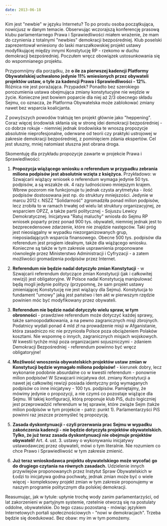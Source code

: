 ```yaml
---
date: 2013-06-18
---
```

Kim jest "newbie" w języku Internetu? To po prostu osoba początkująca, nowicjusz w danym temacie. Obserwując wczorajszą konferencję prasową klubu parlamentarnego Prawa i Sprawiedliwości miałem wrażenie, że mam do czynienia z totalnymi "newbies" demokracji bezpośredniej. Klub poselski zaprezentował wniesiony do laski marszałkowskiej projekt ustawy modyfikującej między innymi Konstytucję RP - rzekomo w duchu demokracji bezpośredniej. Poczułem wręcz obowiązek ustosunkowania się do wspomnianego projektu.

Przypomnijmy dla porządku, że **o ile za pierwszej kadencji Platformy Obywatelskiej uchwalono jedynie 11% wniesionych przez obywateli projektów ustaw, o tyle za kadencji Prawa i Sprawiedliwości - 12%**. Różnica nie jest porażająca. Przypadek? Ponadto bez szerokiego porozumienia ustawa obejmująca zmiany konstytucyjne nie wejdzie w życie. Konieczne jest bowiem poparcie dla niej aż 2/3 obecnego składu Sejmu, co oznacza, że Platforma Obywatelska może zablokować zmiany nawet bez wsparcia koalicjanta.

Z powyższych powodów traktuję ten projekt głównie jako "heppening". Coraz więcej środowisk skłania się w stronę idei demokracji bezpośredniej - co dobrze rokuje - niemniej jednak środowiska te wnoszą propozycje absolutnie nieprofesjonalne, oderwane od teorii czy praktyki ustrojowej w zakresie demokracji bezpośredniej, z pominięciem zdania ekspertów. Cel jest słuszny, mniej natomiast słuszna jest obrana droga.

Skomentuję dla przykładu propozycje zawarte w projekcie Prawa i Sprawiedliwości:

1. **Propozycja wiążącego wniosku o referendum w przypadku zebrania miliona podpisów jest absolutnie wzięta z księżyca.** Przykładowo: w Szwajcarii wiążący wniosek o referendum wymaga jedynie 50 tys. podpisów, a są wszakże ok. 4 razy ludnościowo mniejszym krajem. Wbrew pozorom nie funkcjonuje tu jednak czysta arytmetyka - ilość podpisów dostosowana jest np. do struktury mniejszości. Jedynie w marcu 2012 r. NSZZ "Solidarność" zgromadziła ponad milion podpisów, lecz zrobiła to w ramach trwałej od wielu lat struktury organizacyjnej, ze wsparciem OPZZ, a także partii politycznej - Sojuszu Lewicy Demokratycznej. Inicjatywa "Ratuj maluchy" wniosła do Sejmu RP wniosek poparty przez ponad 900 tys. obywateli, niemniej jednak jest to bezprecedensowe zdarzenie, które nie znajdzie następców. Taki próg jest nieosiągalny w wypadku niezorganizowanych grup, nieposiadających wsparcia finansowego. Obecne 500 tys. podpisów dla referendum jest progiem idealnym, także dla wiążącego wniosku. Konieczne są także w tym zakresie usprawnienia proponowane równolegle przez Ministerstwo Administracji i Cyfryzacji - a zatem możliwości gromadzenia podpisów przez Internet.

2. **Referendum nie będzie nadal dotyczyło zmian Konstytucji** - w Szwajcarii referendum dotyczące zmian Konstytucji (jak i całkowitej rewizji) jest obligatoryjne. W Polsce nadal Konstytucją manipulować będą mogli jedynie politycy (przypomnę, że sam projekt ustawy zmieniającej Konstytucję nie jest wiążący dla Sejmu). Konstytucja to fundament "umowy" jaką jest państwo i ten akt w pierwszym rzędzie powinien móc być modyfikowany przez obywateli.

3. **Referendum nie będzie nadal dotyczyło wielu spraw, w tym obronności** - prawdziwe referendum może dotyczyć każdej sprawy, także samoopodatkowania, a na pewno zagranicznych misji zbrojnych. Podatnicy wydali ponad 4 mld zł na prowadzenie misji w Afganistanie, która zasadniczo nic nie przyniosła Polsce poza obciążeniem Polaków kosztami. Nie wspomnę o innych, zagranicznych misjach wojskowych. W kwestii tychże misji poza organizacjami sojuszniczymi - zdaniem Demokracji Bezpośredniej - referendum powinno być wręcz obligatoryjne!

4. **Możliwość wnoszenia obywatelskich projektów ustaw zmian w Konstytucji będzie wymagało miliona podpisów!** - kierunek dobry, lecz wykonanie podobnie absurdalne co w kwestii referendum - ponownie milion podpisów! W Szwajcarii inicjatywa dot. zmiany Konstytucji a nawet jej całkowitej rewizji posiada identyczny próg wymaganych podpisów co inne inicjatywy - 100 tys. podpisów. Pamiętajmy, że mówimy jedynie o propozycji, a nie czymś co pozostaje wiążące dla Sejmu. W takiej konfiguracji, którą proponuje klub PiS, dużo logiczniej jest przeprowadzić referendum w tej sprawie, które zwiąże Sejm (także milion podpisów w tym projekcie - patrz: punkt 1). Parlamentarzyści PiS powinni raz jeszcze przemyśleć tę propozycję.

5. **Zasada dyskontynuacji - czyli przerwania prac Sejmu w wypadku zakończenia kadencji - nie będzie dotyczyła projektów obywatelskich. Tylko, że już teraz zasada dyskontynuacji nie obejmuje projektów obywateli!** Art. 4. ust. 3. ustawy o wykonywaniu inicjatywy ustawodawczej przez obywateli, mówi o tym literalnie. Nie rozumiem co chce Prawo i Sprawiedliwość w tym zakresie zmienić.

6. **Już teraz wnioskodawca projektu obywatelskiego może wycofać go do drugiego czytania na równych zasadach.** Udzielenie innych przywilejów proponowanych przez Instytut Spraw Obywatelskich w Łodzi to inicjatywa godna pochwały, jednak zmian może być o wiele więcej - kompleksowy projekt zmian w tym zakresie proponujemy w naszym programie politycznym dla polskiej demokracji.

Reasumując, jak w tytule: upłynie trochę wody zanim parlamentarzyści, od lat zakorzenieni w partyjnym systemie, rzetelnie otworzą się na postulaty oddolne, obywatelskie. Do tego czasu pozostaną - mówiąc językiem Internetowych portali społecznościowych - "nowi w demokracjach". Trzeba będzie się doedukować. Bez obaw: my im w tym pomożemy.
